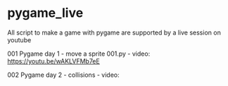 # pygame_live
All script to make a game with pygame are supported by a live session on youtube


001 Pygame day 1 - move a sprite 001.py - video: https://youtu.be/wAKLVFMb7eE

002 Pygame day 2 - collisions - video:

